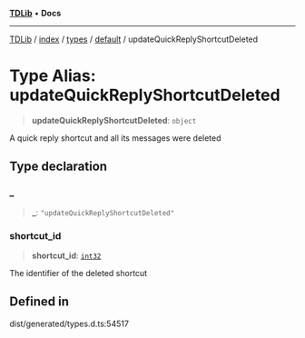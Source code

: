 [**TDLib**](../../../../../../README.md) • **Docs**

***

[TDLib](../../../../../../modules.md) / [index](../../../../../README.md) / [types](../../../README.md) / [default](../README.md) / updateQuickReplyShortcutDeleted

# Type Alias: updateQuickReplyShortcutDeleted

> **updateQuickReplyShortcutDeleted**: `object`

A quick reply shortcut and all its messages were deleted

## Type declaration

### \_

> **\_**: `"updateQuickReplyShortcutDeleted"`

### shortcut\_id

> **shortcut\_id**: [`int32`](int32-1.md)

The identifier of the deleted shortcut

## Defined in

dist/generated/types.d.ts:54517
